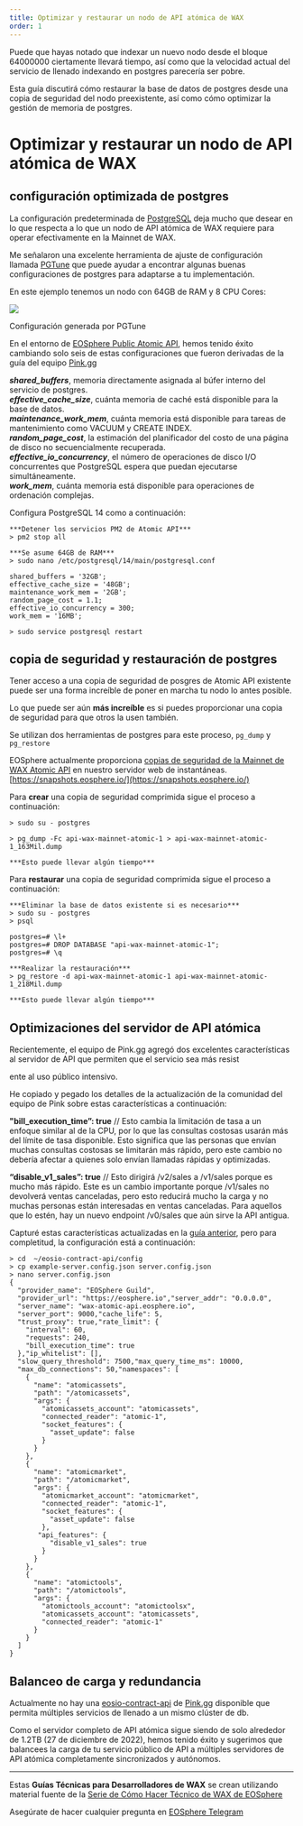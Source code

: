 ```yaml
---
title: Optimizar y restaurar un nodo de API atómica de WAX
order: 1
---
```


Puede que hayas notado que indexar un nuevo nodo desde el bloque 64000000 ciertamente llevará tiempo, así como que la velocidad actual del servicio de llenado indexando en postgres parecería ser pobre.

Esta guía discutirá cómo restaurar la base de datos de postgres desde una copia de seguridad del nodo preexistente, así como cómo optimizar la gestión de memoria de postgres.

# Optimizar y restaurar un nodo de API atómica de WAX

## **configuración optimizada de postgres**

La configuración predeterminada de [PostgreSQL](https://www.postgresql.org/) deja mucho que desear en lo que respecta a lo que un nodo de API atómica de WAX requiere para operar efectivamente en la Mainnet de WAX.

Me señalaron una excelente herramienta de ajuste de configuración llamada [PGTune](https://pgtune.leopard.in.ua/) que puede ayudar a encontrar algunas buenas configuraciones de postgres para adaptarse a tu implementación.

En este ejemplo tenemos un nodo con 64GB de RAM y 8 CPU Cores:

![](https://miro.medium.com/max/700/1*160Dd0q2PP4BKtbJBTmiAQ.png)

Configuración generada por PGTune

En el entorno de [EOSphere Public Atomic API](https://wax-atomic-api.eosphere.io/docs/), hemos tenido éxito cambiando solo seis de estas configuraciones que fueron derivadas de la guía del equipo [Pink.gg](https://pink.gg/)

**_shared_buffers_**, memoria directamente asignada al búfer interno del servicio de postgres.  
**_effective_cache_size_**, cuánta memoria de caché está disponible para la base de datos.  
**_maintenance_work_mem_**, cuánta memoria está disponible para tareas de mantenimiento como VACUUM y CREATE INDEX.  
**_random_page_cost_**, la estimación del planificador del costo de una página de disco no secuencialmente recuperada.  
**_effective_io_concurrency_**, el número de operaciones de disco I/O concurrentes que PostgreSQL espera que puedan ejecutarse simultáneamente.  
**_work_mem_**, cuánta memoria está disponible para operaciones de ordenación complejas.

Configura PostgreSQL 14 como a continuación:

```
***Detener los servicios PM2 de Atomic API***  
> pm2 stop all

***Se asume 64GB de RAM***
> sudo nano /etc/postgresql/14/main/postgresql.conf

shared_buffers = '32GB';  
effective_cache_size = '48GB';  
maintenance_work_mem = '2GB';  
random_page_cost = 1.1;  
effective_io_concurrency = 300;  
work_mem = '16MB';

> sudo service postgresql restart
```
## copia de seguridad y restauración de postgres

Tener acceso a una copia de seguridad de posgres de Atomic API existente puede ser una forma increíble de poner en marcha tu nodo lo antes posible.

Lo que puede ser aún **más increíble** es si puedes proporcionar una copia de seguridad para que otros la usen también.

Se utilizan dos herramientas de postgres para este proceso, `pg_dump` y `pg_restore`

EOSphere actualmente proporciona [copias de seguridad de la Mainnet de WAX Atomic API](https://store1.eosphere.io/wax/atomic/backups/) en nuestro servidor web de instantáneas. [https://snapshots.eosphere.io/](https://snapshots.eosphere.io/)

Para **crear** una copia de seguridad comprimida sigue el proceso a continuación:

```
> sudo su - postgres

> pg_dump -Fc api-wax-mainnet-atomic-1 > api-wax-mainnet-atomic-1_163Mil.dump

***Esto puede llevar algún tiempo***
```

Para **restaurar** una copia de seguridad comprimida sigue el proceso a continuación:

```
***Eliminar la base de datos existente si es necesario***
> sudo su - postgres
> psql

postgres=# \l+
postgres=# DROP DATABASE "api-wax-mainnet-atomic-1";
postgres=# \q

***Realizar la restauración***
> pg_restore -d api-wax-mainnet-atomic-1 api-wax-mainnet-atomic-1_218Mil.dump

***Esto puede llevar algún tiempo***
```

## Optimizaciones del servidor de API atómica

Recientemente, el equipo de Pink.gg agregó dos excelentes características al servidor de API que permiten que el servicio sea más resist

ente al uso público intensivo.

He copiado y pegado los detalles de la actualización de la comunidad del equipo de Pink sobre estas características a continuación:

**"bill_execution_time”: true**  // Esto cambia la limitación de tasa a un enfoque similar al de la CPU, por lo que las consultas costosas usarán más del límite de tasa disponible. Esto significa que las personas que envían muchas consultas costosas se limitarán más rápido, pero este cambio no debería afectar a quienes solo envían llamadas rápidas y optimizadas.

**“disable_v1_sales”: true**  // Esto dirigirá /v2/sales a /v1/sales porque es mucho más rápido. Este es un cambio importante porque /v1/sales no devolverá ventas canceladas, pero esto reducirá mucho la carga y no muchas personas están interesadas en ventas canceladas. Para aquellos que lo estén, hay un nuevo endpoint /v0/sales que aún sirve la API antigua.

Capturé estas características actualizadas en la [guía anterior](https://medium.com/eosphere/wax-technical-how-to-9-f7d22bfa4e2b), pero para completitud, la configuración está a continuación:

```
> cd  ~/eosio-contract-api/config
> cp example-server.config.json server.config.json
> nano server.config.json
{
  "provider_name": "EOSphere Guild",
  "provider_url": "https://eosphere.io","server_addr": "0.0.0.0",
  "server_name": "wax-atomic-api.eosphere.io",
  "server_port": 9000,"cache_life": 5,
  "trust_proxy": true,"rate_limit": {
    "interval": 60,
    "requests": 240,
    "bill_execution_time": true
  },"ip_whitelist": [],
  "slow_query_threshold": 7500,"max_query_time_ms": 10000,
  "max_db_connections": 50,"namespaces": [
    {
      "name": "atomicassets",
      "path": "/atomicassets",
      "args": {
        "atomicassets_account": "atomicassets",
        "connected_reader": "atomic-1",
        "socket_features": {
          "asset_update": false
        }
      }
    },
    {
      "name": "atomicmarket",
      "path": "/atomicmarket",
      "args": {
        "atomicmarket_account": "atomicmarket",
        "connected_reader": "atomic-1",
        "socket_features": {
          "asset_update": false
        },
       "api_features": {
          "disable_v1_sales": true
        }
      }
    },
    {
      "name": "atomictools",
      "path": "/atomictools",
      "args": {
        "atomictools_account": "atomictoolsx",
        "atomicassets_account": "atomicassets",
        "connected_reader": "atomic-1"
      }
    }
  ]
}
```

## Balanceo de carga y redundancia

Actualmente no hay una [eosio-contract-api](https://github.com/pinknetworkx/eosio-contract-api) de [Pink.gg](https://pink.gg/) disponible que permita múltiples servicios de llenado a un mismo clúster de db.

Como el servidor completo de API atómica sigue siendo de solo alrededor de 1.2TB (27 de diciembre de 2022), hemos tenido éxito y sugerimos que balancees la carga de tu servicio público de API a múltiples servidores de API atómica completamente sincronizados y autónomos.

---

Estas **Guías Técnicas para Desarrolladores de WAX** se crean utilizando material fuente de la [Serie de Cómo Hacer Técnico de WAX de EOSphere](https://medium.com/eosphere/wax-technical-how-to/home)

Asegúrate de hacer cualquier pregunta en [EOSphere Telegram](https://t.me/eosphere_io)
